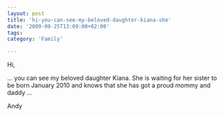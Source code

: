 ```yaml
---
layout: post
title: 'hi-you-can-see-my-beloved-daughter-kiana-she'
date: '2009-09-25T13:09:00+02:00'
tags:
category: 'Family'

---
```

Hi,

… you can see my beloved daughter Kiana. She is waiting for her sister to be born January 2010 and knows that she has got a proud mommy and daddy …

Andy
